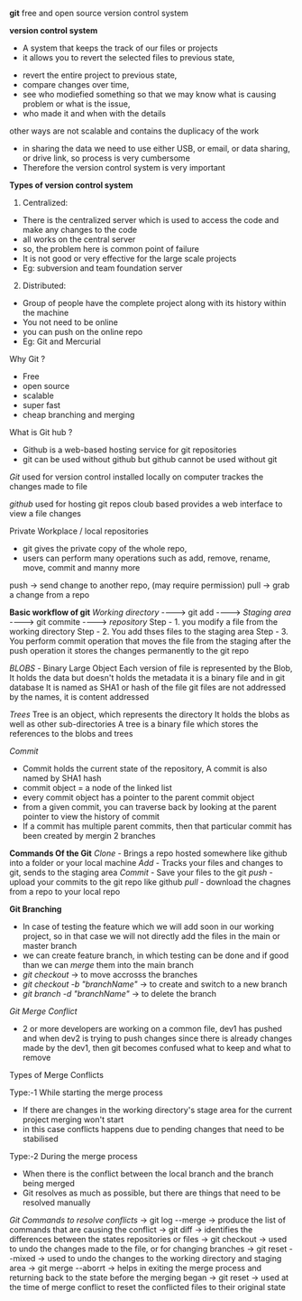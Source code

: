 **git**
free and open source version control system

**version control system**

- A system that keeps the track of our files or projects
- it allows you to revert the selected files to previous state,

* revert the entire project to previous state,
* compare changes over time,
* see who modiefied something so that we may know what is causing problem or what is the issue,
* who made it and when with the details

other ways are not scalable and contains the duplicacy of the work

- in sharing the data we need to use either USB, or email, or data sharing, or drive link, so process is very cumbersome
- Therefore the version control system is very important

**Types of version control system**

1. Centralized:

- There is the centralized server which is used to access the code and make any changes to the code
- all works on the central server
- so, the problem here is common point of failure
- It is not good or very effective for the large scale projects
- Eg: subversion and team foundation server

2. Distributed:

- Group of people have the complete project along with its history within the machine
- You not need to be online
- you can push on the online repo
- Eg: Git and Mercurial

Why Git ?

- Free
- open source
- scalable
- super fast
- cheap branching and merging

What is Git hub ?

- Github is a web-based hosting service for git repositories
- git can be used without github but github cannot be used without git

_Git_
used for version control
installed locally on computer
trackes the changes made to file

_github_
used for hosting git repos
cloub based
provides a web interface to view a file changes

Private Workplace / local repositories

- git gives the private copy of the whole repo,
- users can perform many operations such as add, remove, rename, move, commit and manny more

push -> send change to another repo, (may require permission)
pull -> grab a change from a repo

**Basic workflow of git**
_Working directory_ ----> git add ----> _Staging area_ ----> git commite ----> _repository_
Step - 1. you modify a file from the working directory
Step - 2. You add thses files to the staging area
Step - 3. You perform commit operation that moves the file from the staging after the push operation it stores the changes permanently to the git repo

_BLOBS_ - Binary Large Object
Each version of file is represented by the Blob,
It holds the data but doesn't holds the metadata
it is a binary file and in git database
It is named as SHA1 or hash of the file
git files are not addressed by the names, it is content addressed

_Trees_
Tree is an object, which represents the directory
It holds the blobs as well as other sub-directories
A tree is a binary file which stores the references to the blobs and trees

_Commit_

- Commit holds the current state of the repository, A commit is also named by SHA1 hash
- commit object = a node of the linked list
- every commit object has a pointer to the parent commit object
- from a given commit, you can traverse back by looking at the parent pointer to view the history of commit
- If a commit has multiple parent commits, then that particular commit has been created by mergin 2 branches

**Commands Of the Git**
_Clone_ - Brings a repo hosted somewhere like github into a folder or your local machine
_Add_ - Tracks your files and changes to git, sends to the staging area
_Commit_ - Save your files to the git
_push_ - upload your commits to the git repo like github
_pull_ - download the chagnes from a repo to your local repo

**Git Branching**

- In case of testing the feature which we will add soon in our working project, so in that case we will not directly add the files in the main or master branch
- we can create feature branch, in which testing can be done and if good than we can _merge_ them into the main branch
- _git checkout_ -> to move accrosss the branches
- _git checkout -b "branchName"_ -> to create and switch to a new branch
- _git branch -d "branchName"_ -> to delete the branch

_Git Merge Conflict_

- 2 or more developers are working on a common file, dev1 has pushed and when dev2 is trying to push changes since there is already changes made by the dev1, then git becomes confused what to keep and what to remove

Types of Merge Conflicts

Type:-1 While starting the merge process

- If there are changes in the working directory's stage area for the current project merging won't start
- in this case conflicts happens due to pending changes that need to be stabilised

Type:-2 During the merge process

- When there is the conflict between the local branch and the branch being merged
- Git resolves as much as possible, but there are things that need to be resolved manually

_Git Commands to resolve conflicts_
-> git log --merge -> produce the list of commands that are causing the conflict
-> git diff -> identifies the differences between the states repositories or files
-> git checkout -> used to undo the changes made to the file, or for changing branches
-> git reset --mixed -> used to undo the changes to the working directory and staging area
-> git merge --aborrt -> helps in exiting the merge process and returning back to the state before the merging began
-> git reset -> used at the time of merge conflict to reset the conflicted files to their original state
